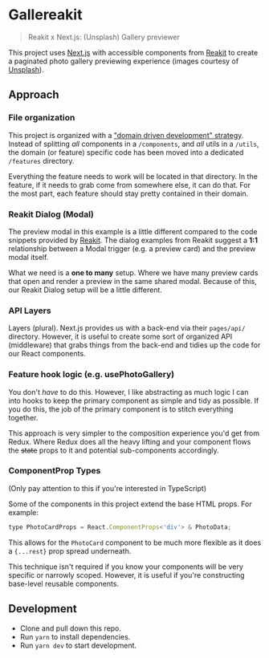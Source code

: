 # Gallereakit

> Reakit x Next.js: (Unsplash) Gallery previewer

This project uses [Next.js](https://nextjs.org/) with accessible components from [Reakit](https://reakit.io/docs/dialog/) to create a paginated photo gallery previewing experience (images courtesy of [Unsplash](https://unsplash.com/developers)).

## Approach

### File organization

This project is organized with a ["domain driven development" strategy](https://css-tricks.com/domain-driven-design-with-react/). Instead of splitting _all_ components in a `/components`, and _all_ utils in a `/utils`, the domain (or feature) specific code has been moved into a dedicated `/features` directory.

Everything the feature needs to work will be located in that directory. In the feature, if it needs to grab come from somewhere else, it can do that. For the most part, each feature should stay pretty contained in their domain.

### Reakit Dialog (Modal)

The preview modal in this example is a little different compared to the code snippets provided by [Reakit](https://reakit.io/docs/dialog/). The dialog examples from Reakit suggest a **1:1** relationship between a Modal trigger (e.g. a preview card) and the preview modal itself.

What we need is a **one to many** setup. Where we have many preview cards that open and render a preview in the same shared modal. Because of this, our Reakit Dialog setup will be a little different.

### API Layers

Layers (plural). Next.js provides us with a back-end via their `pages/api/` directory. However, it is useful to create some sort of organized API (middleware) that grabs things from the back-end and tidies up the code for our React components.

### Feature hook logic (e.g. usePhotoGallery)

You don't _have_ to do this. However, I like abstracting as much logic I can into hooks to keep the primary component as simple and tidy as possible. If you do this, the job of the primary component is to stitch everything together.

This approach is very simpler to the composition experience you'd get from Redux. Where Redux does all the heavy lifting and your component flows the ~~state~~ props to it and potential sub-components accordingly.

### ComponentProp Types

(Only pay attention to this if you're interested in TypeScript)

Some of the components in this project extend the base HTML props. For example:

```jsx
type PhotoCardProps = React.ComponentProps<'div'> & PhotoData;
```

This allows for the `PhotoCard` component to be much more flexible as it does a `{...rest}` prop spread underneath.

This technique isn't required if you know your components will be very specific or narrowly scoped. However, it is useful if you're constructing base-level reusable components.

## Development

- Clone and pull down this repo.
- Run `yarn` to install dependencies.
- Run `yarn dev` to start development.
